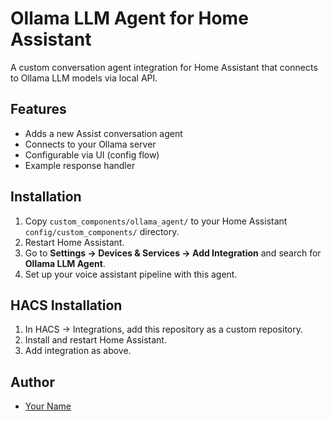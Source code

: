 # Ollama LLM Agent for Home Assistant

A custom conversation agent integration for Home Assistant that connects to Ollama LLM models via local API.

## Features
- Adds a new Assist conversation agent
- Connects to your Ollama server
- Configurable via UI (config flow)
- Example response handler

## Installation

1. Copy `custom_components/ollama_agent/` to your Home Assistant `config/custom_components/` directory.
2. Restart Home Assistant.
3. Go to **Settings → Devices & Services → Add Integration** and search for **Ollama LLM Agent**.
4. Set up your voice assistant pipeline with this agent.

## HACS Installation

1. In HACS → Integrations, add this repository as a custom repository.
2. Install and restart Home Assistant.
3. Add integration as above.

## Author
- [Your Name](https://github.com/yourgithub)

